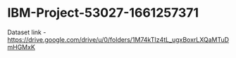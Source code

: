 # IBM-Project-53027-1661257371
Dataset link - https://drive.google.com/drive/u/0/folders/1M74kTIz4tL_ugxBoxrLXQaMTuDmHGMxK 
